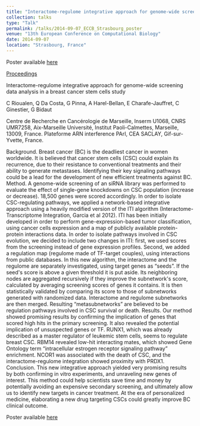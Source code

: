 ```yaml
---
title: "Interactome-regulome integrative approach for genome-wide screening data analysis in a breast cancer stem cells study"
collection: talks
type: "Talk"
permalink: /talks/2014-09-07_ECCB_Strasbourg_poster
venue: "13th European Conference on Computational Biology"
date: 2014-09-07
location: "Strasbourg, France"
---
```


Poster available [here](http://rioualen.github.io/files/2014-09-07_ECCB_Strasbourg_poster.pdf)

[Proceedings](https://www.ncbi.nlm.nih.gov/pmc/articles/PMC4147932/)

Interactome-regulome integrative approach for genome-wide screening data analysis in a breast cancer stem cells study

C Rioualen,  Q Da Costa, G Pinna,  A Harel-Bellan,  E Charafe-Jauffret, C Ginestier, G Bidaut

Centre de Recherche en Cancérologie de Marseille, Inserm U1068, CNRS UMR7258, Aix-Marseille Université, Institut Paoli-Calmettes, Marseille, 13009, France.
Plateforme ARN interference PArI, CEA SACLAY, Gif-sur-Yvette, France. 

Background. Breast cancer (BC) is the deadliest cancer in women worldwide. It is believed that cancer stem cells (CSC) could explain its recurrence, due to their resistance to conventional treatments and their ability to generate metastases. Identifying their key signaling pathways could be a lead for the development of new efficient treatments against BC.
Method. A genome-wide screening of an siRNA library was performed to evaluate the effect of single-gene knockdowns on CSC population (increase or decrease). 18,500 genes were scored accordingly.
In order to isolate CSC-regulating pathways, we applied a network-based integrative approach using a heavily modified version of the ITI algorithm (Interactome-Transcriptome Integration, Garcia et al 2012). ITI has been initially developed in order to perform gene-expression-based tumor classification, using cancer cells expression and a map of publicly available protein-protein interactions data.
In order to isolate pathways involved in CSC evolution, we decided to include two changes in ITI: first, we used scores from the screening instead of gene expression profiles. Second, we added a regulation map (regulome made of TF-target couples), using interactions from public databases. 
In this new algorithm, the interactome and the regulome are separately investigated, using target genes as “seeds”. If the seed's score is above a given threshold it is put aside. Its neighboring nodes are aggregated recursively if they improve the subnetwork's score, calculated by averaging screening scores of genes it contains. It is then statistically validated by comparing its score to those of subnetworks generated with randomized data. Interactome and regulome subnetworks are then merged. Resulting “metasubnetworks” are believed to be regulation pathways involved in CSC survival or death.
Results. Our method showed promising results by confirming the implication of genes that scored high hits in the primary screening. It also revealed the potential implication of unsuspected genes or TF. RUNX1, which was already described as a master regulator of leukemic stem cells, seems to regulate breast CSC. RBM14 revealed low-hit interacting mates, which showed Gene Ontology term “intracellular estrogen receptor signaling pathway” enrichment. NCOR1 was associated with the death of CSC, and the interactome-regulome integration showed proximity with PRDX1.
Conclusion. This new integrative approach yielded very promising results by both confirming in vitro experiments, and unraveling new genes of interest. This method could help scientists save time and money by potentially avoiding an expensive secondary screening, and ultimately allow us to identify new targets in cancer treatment. At the era of personalized medicine, elaborating a new drug targeting CSCs could greatly improve BC clinical outcome.

Poster available [here](http://rioualen.github.io/files/2014-09-07_ECCB_Strasbourg_poster.pdf)


